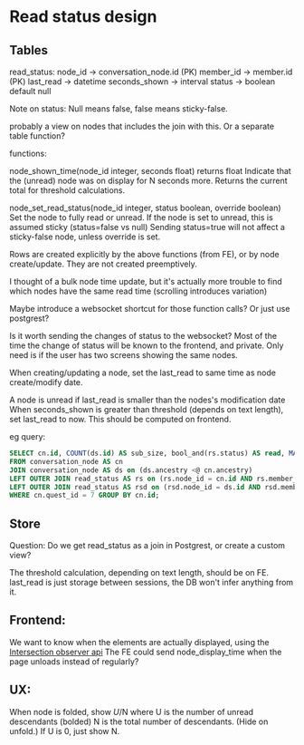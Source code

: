 # Read status design

## Tables

read_status:
node_id -> conversation_node.id (PK)
member_id -> member.id (PK)
last_read -> datetime
seconds_shown -> interval
status -> boolean default null

Note on status: Null means false, false means sticky-false.

probably a view on nodes that includes the join with this. Or a separate table function?

functions:

node_shown_time(node_id integer, seconds float) returns float
Indicate that the (unread) node was on display for N seconds more. Returns the current total for threshold calculations.

node_set_read_status(node_id integer, status boolean, override boolean)
Set the node to fully read or unread.
If the node is set to unread, this is assumed sticky (status=false vs null)
Sending status=true will not affect a sticky-false node, unless override is set.

Rows are created explicitly by the above functions (from FE), or by node create/update.
They are not created preemptively.

I thought of a bulk node time update, but it's actually more trouble to find which nodes have the same read time (scrolling introduces variation)

Maybe introduce a websocket shortcut for those function calls? Or just use postgrest?

Is it worth sending the changes of status to the websocket? Most of the time the change of status will be known to the frontend, and private. Only need is if the user has two screens showing the same nodes.

When creating/updating a node, set the last_read to same time as node create/modify date.

A node is unread if last_read is smaller than the nodes's modification date
When seconds_shown is greater than threshold (depends on text length), set last_read to now. This should be computed on frontend.

eg query:
```sql
SELECT cn.id, COUNT(ds.id) AS sub_size, bool_and(rs.status) AS read, MAX(rs.seconds_shown) AS seconds_shown, COUNT(rsd.status) AS sub_size_read
FROM conversation_node AS cn
JOIN conversation_node AS ds on (ds.ancestry <@ cn.ancestry)
LEFT OUTER JOIN read_status AS rs on (rs.node_id = cn.id AND rs.member_id = 10 AND rs.last_read >= cn.updated_at)
LEFT OUTER JOIN read_status AS rsd on (rsd.node_id = ds.id AND rsd.member_id = 10 AND rsd.status = true AND rsd.last_read >= ds.updated_at)
WHERE cn.quest_id = 7 GROUP BY cn.id;
```

## Store

Question: Do we get read_status as a join in Postgrest, or create a custom view?

The threshold calculation, depending on text length, should be on FE.
last_read is just storage between sessions, the DB won't infer anything from it.

## Frontend:

We want to know when the elements are actually displayed, using the [Intersection observer api](https://developer.mozilla.org/en-US/docs/Web/API/Intersection_Observer_API)
The FE could send node_display_time when the page unloads instead of regularly?

## UX:

When node is folded, show *U*/N
where U is the number of unread descendants (bolded)
N is the total number of descendants.
(Hide on unfold.)
If U is 0, just show N.

